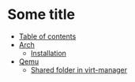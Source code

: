 # Some title

- [Table of contents](README.md)
- [Arch]()
    * [Installation](arch/installation.md)
- [Qemu]()
    * [Shared folder in virt-manager](qemu/shared.md)
